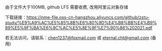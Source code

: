 由于文件大于100MB, github LFS 需要收费, 改用阿里云对象存储

下载链接：https://nme-file.oss-cn-hangzhou.aliyuncs.com/github/zstu-study/%E9%A9%AC%E5%85%8B%E6%80%9D%E4%B8%BB%E4%B9%89%E5%9F%BA%E6%9C%AC%E5%8E%9F%E7%90%86%202021.pdf

若无法访问，请联系：chen1237@foxmail.com 或 eternal.cht@gmail.com (备用)

